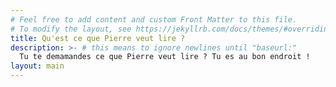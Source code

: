 ```yaml
---
# Feel free to add content and custom Front Matter to this file.
# To modify the layout, see https://jekyllrb.com/docs/themes/#overriding-theme-defaults
title: Qu'est ce que Pierre veut lire ?
description: >- # this means to ignore newlines until "baseurl:"
  Tu te demamandes ce que Pierre veut lire ? Tu es au bon endroit !
layout: main
---
```

